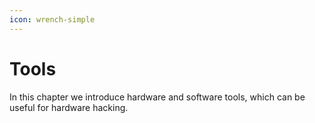 ```yaml
---
icon: wrench-simple
---
```


# Tools

In this chapter we introduce hardware and software tools, which can be useful for hardware hacking.
